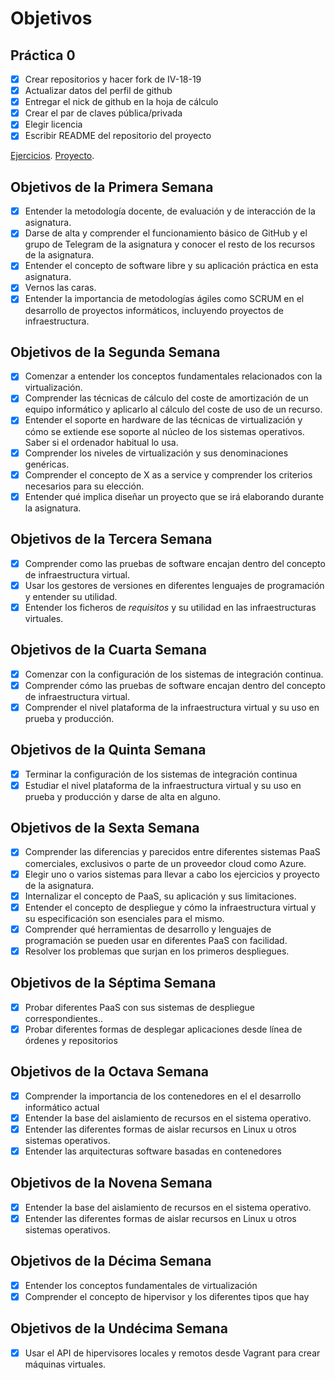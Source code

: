 # Objetivos

## Práctica 0

- [x] Crear repositorios y hacer fork de IV-18-19
- [X] Actualizar datos del perfil de github
- [x] Entregar el nick de github en la hoja de cálculo
- [X] Crear el par de claves pública/privada
- [x] Elegir licencia
- [x] Escribir README del repositorio del proyecto

[Ejercicios](https://github.com/toniMR/IV-Ejercicios).
[Proyecto](https://github.com/toniMR/Proyecto-IV).

## Objetivos de la Primera Semana
- [X] Entender la metodología docente, de evaluación y de interacción de la asignatura.
- [X] Darse de alta y comprender el funcionamiento básico de GitHub y el grupo de Telegram de la asignatura y conocer el resto de los recursos de la asignatura.
- [X] Entender el concepto de software libre y su aplicación práctica en esta asignatura.
- [X] Vernos las caras.
- [X] Entender la importancia de metodologías ágiles como SCRUM en el desarrollo de proyectos informáticos, incluyendo proyectos de infraestructura.

## Objetivos de la Segunda Semana
- [X] Comenzar a entender los conceptos fundamentales relacionados con la virtualización.
- [X] Comprender las técnicas de cálculo del coste de amortización de un equipo informático y aplicarlo al cálculo del coste de uso de un recurso.
- [X] Entender el soporte en hardware de las técnicas de virtualización y cómo se extiende ese soporte al núcleo de los sistemas operativos. Saber si el ordenador habitual lo usa.
- [X] Comprender los niveles de virtualización y sus denominaciones genéricas.
- [X] Comprender el concepto de X as a service y comprender los criterios necesarios para su elección.
- [X] Entender qué implica diseñar un proyecto que se irá elaborando durante la asignatura.

## Objetivos de la Tercera Semana
- [X] Comprender como las pruebas de software encajan dentro del concepto de infraestructura virtual.
- [X] Usar los gestores de versiones en diferentes lenguajes de programación y entender su utilidad.
- [X] Entender los ficheros de *requisitos* y su utilidad en las infraestructuras virtuales.

## Objetivos de la Cuarta Semana
- [X] Comenzar con la configuración de los sistemas de integración continua.
- [X] Comprender cómo las pruebas de software encajan dentro del concepto de infraestructura virtual.
- [X] Comprender el nivel plataforma de la infraestructura virtual y su uso en prueba y producción.

## Objetivos de la Quinta Semana
- [X] Terminar la configuración de los sistemas de integración continua
- [X] Estudiar el nivel plataforma de la infraestructura virtual y su uso en prueba y producción y darse de alta en alguno.

## Objetivos de la Sexta Semana
- [X] Comprender las diferencias y parecidos entre diferentes sistemas PaaS comerciales, exclusivos o parte de un proveedor cloud como Azure.
- [X] Elegir uno o varios sistemas para llevar a cabo los ejercicios y proyecto de la asignatura.
- [X] Internalizar el concepto de PaaS, su aplicación y sus limitaciones.
- [X] Entender el concepto de despliegue y cómo la infraestructura virtual y su especificación son esenciales para el mismo.
- [X] Comprender qué herramientas de desarrollo y lenguajes de programación se pueden usar en diferentes PaaS con facilidad.
- [X] Resolver los problemas que surjan en los primeros despliegues.

## Objetivos de la Séptima Semana
- [X] Probar diferentes PaaS con sus sistemas de despliegue correspondientes..
- [X] Probar diferentes formas de desplegar aplicaciones desde línea de órdenes y repositorios

## Objetivos de la Octava Semana
- [X] Comprender la importancia de los contenedores en el el desarrollo informático actual
- [X] Entender la base del aislamiento de recursos en el sistema operativo.
- [X] Entender las diferentes formas de aislar recursos en Linux u otros sistemas operativos.
- [X] Entender las arquitecturas software basadas en contenedores

## Objetivos de la Novena Semana
- [X] Entender la base del aislamiento de recursos en el sistema operativo.
- [X] Entender las diferentes formas de aislar recursos en Linux u otros sistemas operativos.

## Objetivos de la Décima Semana
- [X] Entender los conceptos fundamentales de virtualización
- [X] Comprender el concepto de hipervisor y los diferentes tipos que hay

## Objetivos de la Undécima Semana
- [X] Usar el API de hipervisores locales y remotos desde Vagrant para crear máquinas virtuales.
